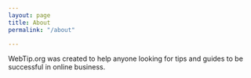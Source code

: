 ```yaml
---
layout: page
title: About
permalink: "/about"

---
```

WebTip.org was created to help anyone looking for tips and guides to be successful in online business.